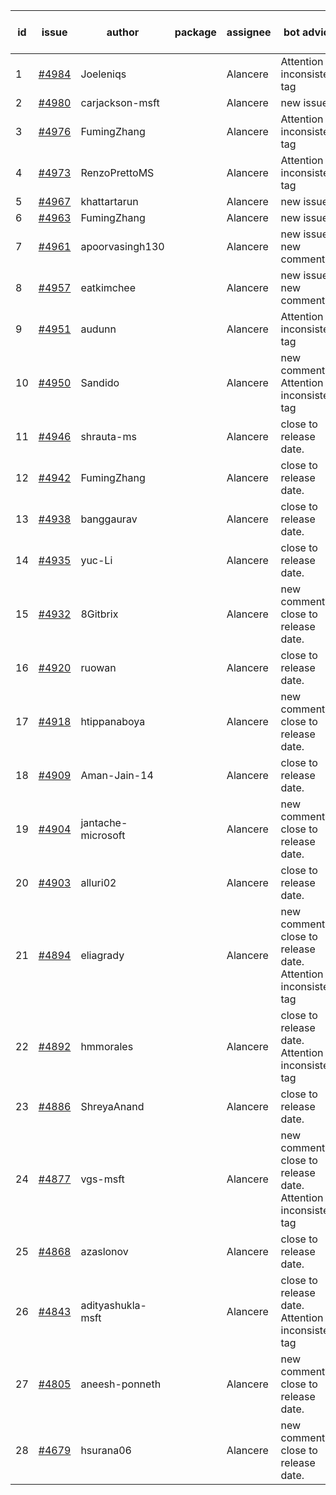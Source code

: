 | id | issue | author | package | assignee | bot advice | created date of issue | target release date | date from target |
| ------ | ------ | ------ | ------ | ------ | ------ | ------ | ------ | :-----: |
| 1 | [#4984](https://github.com/Azure/sdk-release-request/issues/4984) | Joeleniqs |  | Alancere | Attention to inconsistent tag | 02-24 | 03-22 |  |
| 2 | [#4980](https://github.com/Azure/sdk-release-request/issues/4980) | carjackson-msft |  | Alancere | new issue. | 02-22 | 03-22 |  |
| 3 | [#4976](https://github.com/Azure/sdk-release-request/issues/4976) | FumingZhang |  | Alancere | Attention to inconsistent tag | 02-21 | 03-22 |  |
| 4 | [#4973](https://github.com/Azure/sdk-release-request/issues/4973) | RenzoPrettoMS |  | Alancere | Attention to inconsistent tag | 02-21 | 03-22 |  |
| 5 | [#4967](https://github.com/Azure/sdk-release-request/issues/4967) | khattartarun |  | Alancere | new issue. | 02-20 | 03-22 |  |
| 6 | [#4963](https://github.com/Azure/sdk-release-request/issues/4963) | FumingZhang |  | Alancere | new issue. | 02-19 | 03-22 |  |
| 7 | [#4961](https://github.com/Azure/sdk-release-request/issues/4961) | apoorvasingh130 |  | Alancere | new issue. new comment. | 02-19 | 03-22 |  |
| 8 | [#4957](https://github.com/Azure/sdk-release-request/issues/4957) | eatkimchee |  | Alancere | new issue. new comment. | 02-17 | 03-22 |  |
| 9 | [#4951](https://github.com/Azure/sdk-release-request/issues/4951) | audunn |  | Alancere | Attention to inconsistent tag | 02-16 | 03-22 |  |
| 10 | [#4950](https://github.com/Azure/sdk-release-request/issues/4950) | Sandido |  | Alancere | new comment. Attention to inconsistent tag | 02-15 | 03-22 |  |
| 11 | [#4946](https://github.com/Azure/sdk-release-request/issues/4946) | shrauta-ms |  | Alancere | close to release date.  | 02-08 | 02-23 | -1 |
| 12 | [#4942](https://github.com/Azure/sdk-release-request/issues/4942) | FumingZhang |  | Alancere | close to release date.  | 02-02 | 02-23 | -1 |
| 13 | [#4938](https://github.com/Azure/sdk-release-request/issues/4938) | banggaurav |  | Alancere | close to release date.  | 02-01 | 02-23 | -1 |
| 14 | [#4935](https://github.com/Azure/sdk-release-request/issues/4935) | yuc-Li |  | Alancere | close to release date.  | 02-01 | 02-23 | -1 |
| 15 | [#4932](https://github.com/Azure/sdk-release-request/issues/4932) | 8Gitbrix |  | Alancere | new comment. close to release date.  | 01-31 | 02-23 | -1 |
| 16 | [#4920](https://github.com/Azure/sdk-release-request/issues/4920) | ruowan |  | Alancere | close to release date.  | 01-26 | 02-23 | -1 |
| 17 | [#4918](https://github.com/Azure/sdk-release-request/issues/4918) | htippanaboya |  | Alancere | new comment. close to release date.  | 01-24 | 02-23 | -1 |
| 18 | [#4909](https://github.com/Azure/sdk-release-request/issues/4909) | Aman-Jain-14 |  | Alancere | close to release date.  | 01-22 | 02-23 | -1 |
| 19 | [#4904](https://github.com/Azure/sdk-release-request/issues/4904) | jantache-microsoft |  | Alancere | new comment. close to release date.  | 01-22 | 02-23 | -1 |
| 20 | [#4903](https://github.com/Azure/sdk-release-request/issues/4903) | alluri02 |  | Alancere | close to release date.  | 01-22 | 02-23 | -1 |
| 21 | [#4894](https://github.com/Azure/sdk-release-request/issues/4894) | eliagrady |  | Alancere | new comment. close to release date.  Attention to inconsistent tag | 01-18 | 02-23 | -1 |
| 22 | [#4892](https://github.com/Azure/sdk-release-request/issues/4892) | hmmorales |  | Alancere | close to release date.  Attention to inconsistent tag | 01-16 | 02-23 | -1 |
| 23 | [#4886](https://github.com/Azure/sdk-release-request/issues/4886) | ShreyaAnand |  | Alancere | close to release date.  | 01-15 | 02-23 | -1 |
| 24 | [#4877](https://github.com/Azure/sdk-release-request/issues/4877) | vgs-msft |  | Alancere | new comment. close to release date.  Attention to inconsistent tag | 01-09 | 02-23 | -1 |
| 25 | [#4868](https://github.com/Azure/sdk-release-request/issues/4868) | azaslonov |  | Alancere | close to release date.  | 01-08 | 02-23 | -1 |
| 26 | [#4843](https://github.com/Azure/sdk-release-request/issues/4843) | adityashukla-msft |  | Alancere | close to release date.  Attention to inconsistent tag | 12-20 | 02-23 | -1 |
| 27 | [#4805](https://github.com/Azure/sdk-release-request/issues/4805) | aneesh-ponneth |  | Alancere | new comment. close to release date.  | 11-29 | 02-23 | -1 |
| 28 | [#4679](https://github.com/Azure/sdk-release-request/issues/4679) | hsurana06 |  | Alancere | new comment. close to release date.  | 10-23 | 02-23 | -1 |
